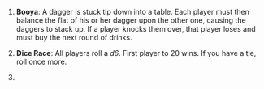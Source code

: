 
1. **Booya**: A dagger is stuck tip down into a table. Each player must then balance the flat of his or her dagger upon the other one, causing the daggers to stack up. If a player knocks them over, that player loses and must buy the next round of drinks.

2. **Dice Race**: All players roll a *d6*. First player to 20 wins. If you have a tie, roll once more.


3. 